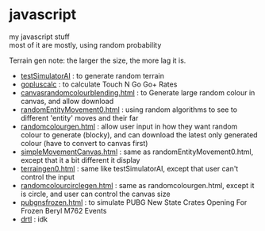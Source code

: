 # javascript
my javascript stuff  
most of it are mostly, using random probability  

Terrain gen note: the larger the size, the more lag it is.

- [testSimulatorAI](https://hyglobalhd.github.io/javascript/testSimulatorAI.html) : to generate random terrain
- [gopluscalc](https://hyglobalhd.github.io/javascript/gopluscalc.html) : to calculate Touch N Go Go+ Rates
- [canvasrandomcolourblending.html](https://hyglobalhd.github.io/javascript/canvasrandomcolourblending.html) : to Generate large random colour in canvas, and allow download
- [randomEntityMovement0.html](https://hyglobalhd.github.io/javascript/randomEntityMovement0.html) : using random algorithms to see to different 'entity' moves and their far
- [randomcolourgen.html](https://hyglobalhd.github.io/javascript/randomcolourgen.html) : allow user input in how they want random colour to generate (blocky), and can download the latest only generated colour (have to convert to canvas first)
- [simpleMovementCanvas.html](https://hyglobalhd.github.io/javascript/simpleMovementCanvas.html) : same as randomEntityMovement0.html, except that it a bit different it display
- [terraingen0.html](https://hyglobalhd.github.io/javascript/terraingen0.html) : same like testSimulatorAI, except that user can't control the input
- [randomcolourcirclegen.html](https://hyglobalhd.github.io/javascript/randomcolourcirclegen.html) : same as randomcolourgen.html, except it is circle, and user can control the canvas size
- [pubgnsfrozen.html](https://hyglobalhd.github.io/javascript/pubgnsfrozen.html) : to simulate PUBG New State Crates Opening For Frozen Beryl M762 Events
- [drtl](https://hyglobalhd.github.io/javascript/drtl/) : idk
